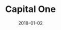 ---
layout: site
title: "Capital One"
date: 2018-01-02
categories: [finance]
version: 1.4.14
major: 1
minor: 4
patch: 14
slug: capital-one
link: https://www.capitalone.com/
submitter: lpolepeddi
permalink: /sites/:slug
---